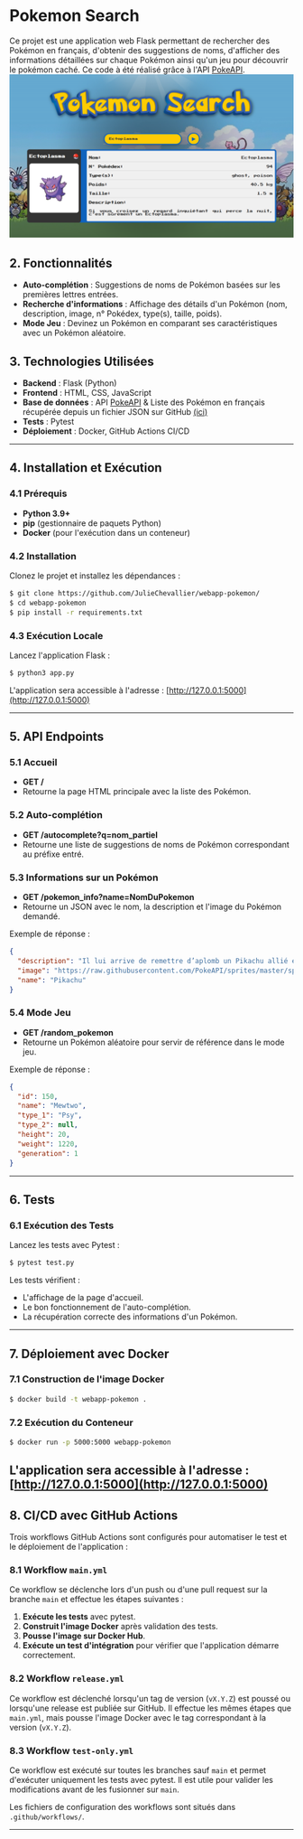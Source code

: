 # Pokemon Search

Ce projet est une application web Flask permettant de rechercher des Pokémon en français, d'obtenir des suggestions de noms, d'afficher des informations détaillées sur chaque Pokémon ainsi qu'un jeu pour découvrir le pokémon caché. Ce code à été réalisé grâce à l'API [PokeAPI](https://pokeapi.co/).
![Pokemon Search](/static/PokemonSearch.png)

## 2. Fonctionnalités
- **Auto-complétion** : Suggestions de noms de Pokémon basées sur les premières lettres entrées.
- **Recherche d'informations** : Affichage des détails d'un Pokémon (nom, description, image, n° Pokédex, type(s), taille, poids).
- **Mode Jeu** : Devinez un Pokémon en comparant ses caractéristiques avec un Pokémon aléatoire.

## 3. Technologies Utilisées
- **Backend** : Flask (Python)
- **Frontend** : HTML, CSS, JavaScript
- **Base de données** : API [PokeAPI](https://pokeapi.co/) & Liste des Pokémon en français récupérée depuis un fichier JSON sur GitHub [(ici)](https://raw.githubusercontent.com/sindresorhus/pokemon/main/data/fr.json)
- **Tests** : Pytest
- **Déploiement** : Docker, GitHub Actions CI/CD

---

## 4. Installation et Exécution

### 4.1 Prérequis
- **Python 3.9+**
- **pip** (gestionnaire de paquets Python)
- **Docker** (pour l'exécution dans un conteneur)

### 4.2 Installation
Clonez le projet et installez les dépendances :
```bash
$ git clone https://github.com/JulieChevallier/webapp-pokemon/
$ cd webapp-pokemon
$ pip install -r requirements.txt
```

### 4.3 Exécution Locale
Lancez l'application Flask :
```bash
$ python3 app.py
```
L'application sera accessible à l'adresse : [http://127.0.0.1:5000](http://127.0.0.1:5000)

---

## 5. API Endpoints

### 5.1 Accueil
- **GET /**
- Retourne la page HTML principale avec la liste des Pokémon.

### 5.2 Auto-complétion
- **GET /autocomplete?q=nom_partiel**
- Retourne une liste de suggestions de noms de Pokémon correspondant au préfixe entré.

### 5.3 Informations sur un Pokémon
- **GET /pokemon_info?name=NomDuPokemon**
- Retourne un JSON avec le nom, la description et l'image du Pokémon demandé.

Exemple de réponse :
```json
{
  "description": "Il lui arrive de remettre d’aplomb un Pikachu allié en lui envoyant une décharge électrique.",
  "image": "https://raw.githubusercontent.com/PokeAPI/sprites/master/sprites/pokemon/25.png",
  "name": "Pikachu"
}
```
### 5.4 Mode Jeu
- **GET /random_pokemon**
- Retourne un Pokémon aléatoire pour servir de référence dans le mode jeu.

Exemple de réponse :

```json
{
  "id": 150,
  "name": "Mewtwo",
  "type_1": "Psy",
  "type_2": null,
  "height": 20,
  "weight": 1220,
  "generation": 1
}
```

---

## 6. Tests

### 6.1 Exécution des Tests
Lancez les tests avec Pytest :
```bash
$ pytest test.py
```
Les tests vérifient :
- L'affichage de la page d'accueil.
- Le bon fonctionnement de l'auto-complétion.
- La récupération correcte des informations d'un Pokémon.

---

## 7. Déploiement avec Docker

### 7.1 Construction de l'image Docker
```bash
$ docker build -t webapp-pokemon .
```

### 7.2 Exécution du Conteneur
```bash
$ docker run -p 5000:5000 webapp-pokemon
```
L'application sera accessible à l'adresse : [http://127.0.0.1:5000](http://127.0.0.1:5000)
---

## 8. CI/CD avec GitHub Actions
Trois workflows GitHub Actions sont configurés pour automatiser le test et le déploiement de l'application :

### 8.1 Workflow `main.yml`
Ce workflow se déclenche lors d'un push ou d'une pull request sur la branche `main` et effectue les étapes suivantes :
1. **Exécute les tests** avec pytest.
2. **Construit l'image Docker** après validation des tests.
3. **Pousse l'image sur Docker Hub**.
4. **Exécute un test d'intégration** pour vérifier que l'application démarre correctement.

### 8.2 Workflow `release.yml`
Ce workflow est déclenché lorsqu'un tag de version (`vX.Y.Z`) est poussé ou lorsqu'une release est publiée sur GitHub. Il effectue les mêmes étapes que `main.yml`, mais pousse l'image Docker avec le tag correspondant à la version (`vX.Y.Z`).

### 8.3 Workflow `test-only.yml`
Ce workflow est exécuté sur toutes les branches sauf `main` et permet d'exécuter uniquement les tests avec pytest. Il est utile pour valider les modifications avant de les fusionner sur `main`.

Les fichiers de configuration des workflows sont situés dans `.github/workflows/`.

---
